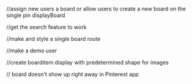 //assign new users a board or allow users to create a new board on the single pin displayBoard

//get the search feature to work

//make and style a single board route

//make a demo user

//create boarditem display with predetermined shape for images

// board doesn't show up right away in Pinterest app
